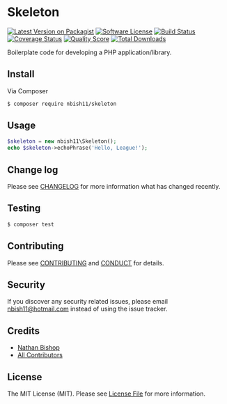 # Skeleton

[![Latest Version on Packagist][ico-version]][link-packagist]
[![Software License][ico-license]](LICENSE.md)
[![Build Status][ico-travis]][link-travis]
[![Coverage Status][ico-scrutinizer]][link-scrutinizer]
[![Quality Score][ico-code-quality]][link-code-quality]
[![Total Downloads][ico-downloads]][link-downloads]

Boilerplate code for developing a PHP application/library.

## Install

Via Composer

``` bash
$ composer require nbish11/skeleton
```

## Usage

``` php
$skeleton = new nbish11\Skeleton();
echo $skeleton->echoPhrase('Hello, League!');
```

## Change log

Please see [CHANGELOG](CHANGELOG.md) for more information what has changed recently.

## Testing

``` bash
$ composer test
```

## Contributing

Please see [CONTRIBUTING](CONTRIBUTING.md) and [CONDUCT](CONDUCT.md) for details.

## Security

If you discover any security related issues, please email nbish11@hotmail.com instead of using the issue tracker.

## Credits

- [Nathan Bishop][link-author]
- [All Contributors][link-contributors]

## License

The MIT License (MIT). Please see [License File](LICENSE.md) for more information.

[ico-version]: https://img.shields.io/packagist/v/nbish11/skeleton.svg?style=flat-square
[ico-license]: https://img.shields.io/badge/license-MIT-brightgreen.svg?style=flat-square
[ico-travis]: https://img.shields.io/travis/nbish11/skeleton/master.svg?style=flat-square
[ico-scrutinizer]: https://img.shields.io/scrutinizer/coverage/g/nbish11/skeleton.svg?style=flat-square
[ico-code-quality]: https://img.shields.io/scrutinizer/g/nbish11/skeleton.svg?style=flat-square
[ico-downloads]: https://img.shields.io/packagist/dt/nbish11/skeleton.svg?style=flat-square

[link-packagist]: https://packagist.org/packages/nbish11/skeleton
[link-travis]: https://travis-ci.org/nbish11/skeleton
[link-scrutinizer]: https://scrutinizer-ci.com/g/nbish11/skeleton/code-structure
[link-code-quality]: https://scrutinizer-ci.com/g/nbish11/skeleton
[link-downloads]: https://packagist.org/packages/nbish11/skeleton
[link-author]: https://github.com/nbish11
[link-contributors]: ../../contributors
